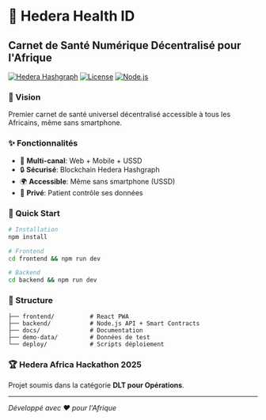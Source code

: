 # 🏥 Hedera Health ID

## Carnet de Santé Numérique Décentralisé pour l'Afrique

[![Hedera Hashgraph](https://img.shields.io/badge/Hedera-Hashgraph-00D4AA)](https://hedera.com/)
[![License](https://img.shields.io/badge/License-MIT-blue.svg)](LICENSE)
[![Node.js](https://img.shields.io/badge/Node.js-18.x-green)](https://nodejs.org/)

### 🎯 Vision
Premier carnet de santé universel décentralisé accessible à tous les Africains, même sans smartphone.

### ✨ Fonctionnalités
- 📱 **Multi-canal**: Web + Mobile + USSD
- 🔒 **Sécurisé**: Blockchain Hedera Hashgraph
- 🌍 **Accessible**: Même sans smartphone (USSD)
- 👤 **Privé**: Patient contrôle ses données

### 🚀 Quick Start

```bash
# Installation
npm install

# Frontend
cd frontend && npm run dev

# Backend
cd backend && npm run dev
```

### 📁 Structure
```
├── frontend/          # React PWA
├── backend/           # Node.js API + Smart Contracts
├── docs/              # Documentation
├── demo-data/         # Données de test
└── deploy/            # Scripts déploiement
```

### 🏆 Hedera Africa Hackathon 2025
Projet soumis dans la catégorie **DLT pour Opérations**.

---
*Développé avec ❤️ pour l'Afrique*

